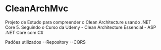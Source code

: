 # CleanArchMvc

Projeto de Estudo para compreender o Clean Architecture usando .NET Core 5. 
Seguindo o Curso da Udemy - Clean Architecture Essencial - ASP .NET Core com C#

Padões utilizados
--Repository
--CQRS
